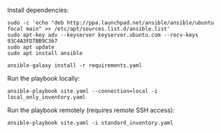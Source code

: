 Install dependencies:
```
sudo -c 'echo "deb http://ppa.launchpad.net/ansible/ansible/ubuntu focal main" >> /etc/apt/sources.list.d/ansible.list'
sudo apt-key adv --keyserver keyserver.ubuntu.com --recv-keys 93C4A3FD7BB9C367
sudo apt update
sudo apt install ansible

ansible-galaxy install -r requirements.yaml
```

Run the playbook locally:
```
ansible-playbook site.yaml --connection=local -i local_only_inventory.yaml
```

Run the playbook remotely (requires remote SSH access):
```
ansible-playbook site.yaml -i standard_inventory.yaml
```